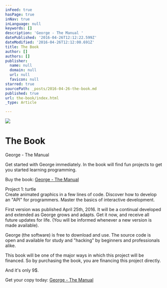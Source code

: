 ```yaml
---
inFeed: true
hasPage: true
inNav: true
inLanguage: null
keywords: []
description: 'George - The Manual '
datePublished: '2016-04-26T12:12:22.599Z'
dateModified: '2016-04-26T12:12:00.691Z'
title: The Book
author: []
authors: []
publisher:
  name: null
  domain: null
  url: null
  favicon: null
starred: true
sourcePath: _posts/2016-04-26-the-book.md
published: true
url: the-book/index.html
_type: Article

---
```

![](https://the-grid-user-content.s3-us-west-2.amazonaws.com/7fd91723-e9d2-494a-914b-5e8f13d0ec35.png)

# The Book

George - The Manual 

Get started with George immediately. In the book will find fun projects to get you started learning programming. 

Buy the book: [George - The Manual][0]

Project 1: turtle  
Create animated graphics in a few lines of code. Discover how to develop an "API" for programmers. Master the basics of interactive development.

First version was published April 25th, 2016\. It will be a continual developed and extended as George grows and adapts. Get it now, and receive all future updates for life. (You will be informed whenever a new version is made available).

George (the software) is free to download and use. The source code is open and available for study and "hacking" by beginners and professionals alike.

This book will be one of the major ways in which this project will be financed. So by purchasing the book, you are financing this project directly.

And it's only 9$. 

Get your copy today: [George - The Manual][0]

[0]: http://gum.co/george-the-manual